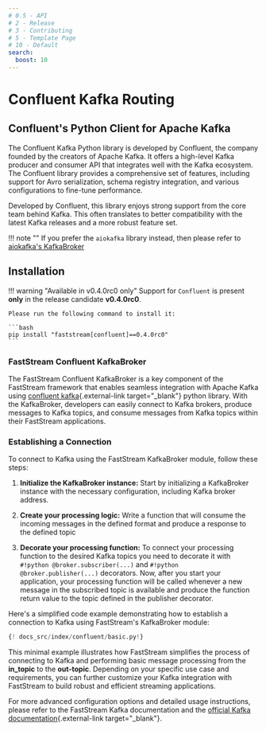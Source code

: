 ```yaml
---
# 0.5 - API
# 2 - Release
# 3 - Contributing
# 5 - Template Page
# 10 - Default
search:
  boost: 10
---
```


# Confluent Kafka Routing

## Confluent's Python Client for Apache Kafka

The Confluent Kafka Python library is developed by Confluent, the company founded by the creators of Apache Kafka. It offers a high-level Kafka producer and consumer API that integrates well with the Kafka ecosystem. The Confluent library provides a comprehensive set of features, including support for Avro serialization, schema registry integration, and various configurations to fine-tune performance.

Developed by Confluent, this library enjoys strong support from the core team behind Kafka. This often translates to better compatibility with the latest Kafka releases and a more robust feature set.

!!! note ""
    If you prefer the `aiokafka` library instead, then please refer to [aiokafka's KafkaBroker](../kafka/index.md)

## Installation

!!! warning "Available in v0.4.0rc0 only"
    Support for `Confluent` is present **only** in the release candidate **v0.4.0rc0**.

    Please run the following command to install it:

    ```bash
    pip install "faststream[confluent]==0.4.0rc0"
    ```

### FastStream Confluent KafkaBroker

The FastStream Confluent KafkaBroker is a key component of the FastStream framework that enables seamless integration with Apache Kafka using [confluent kafka](https://github.com/confluentinc/confluent-kafka-python){.external-link target="_blank"} python library. With the KafkaBroker, developers can easily connect to Kafka brokers, produce messages to Kafka topics, and consume messages from Kafka topics within their FastStream applications.

### Establishing a Connection

To connect to Kafka using the FastStream KafkaBroker module, follow these steps:

1. **Initialize the KafkaBroker instance:** Start by initializing a KafkaBroker instance with the necessary configuration, including Kafka broker address.

2. **Create your processing logic:** Write a function that will consume the incoming messages in the defined format and produce a response to the defined topic

3. **Decorate your processing function:** To connect your processing function to the desired Kafka topics you need to decorate it with `#!python @broker.subscriber(...)` and `#!python @broker.publisher(...)` decorators. Now, after you start your application, your processing function will be called whenever a new message in the subscribed topic is available and produce the function return value to the topic defined in the publisher decorator.

Here's a simplified code example demonstrating how to establish a connection to Kafka using FastStream's KafkaBroker module:

```python linenums="1"
{! docs_src/index/confluent/basic.py!}
```

This minimal example illustrates how FastStream simplifies the process of connecting to Kafka and performing basic message processing from the **in_topic** to the **out-topic**. Depending on your specific use case and requirements, you can further customize your Kafka integration with FastStream to build robust and efficient streaming applications.

For more advanced configuration options and detailed usage instructions, please refer to the FastStream Kafka documentation and the [official Kafka documentation](https://kafka.apache.org/){.external-link target="_blank"}.
